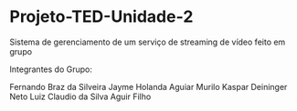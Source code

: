 # Projeto-TED-Unidade-2
Sistema de gerenciamento de um serviço de streaming de vídeo feito em grupo

Integrantes do Grupo:

Fernando Braz da Silveira
Jayme Holanda Aguiar
Murilo Kaspar Deininger Neto
Luiz Claudio da Silva Aguir Filho
